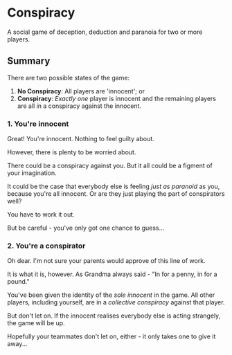 # Conspiracy
A social game of deception, deduction and paranoia for two or more players.

## Summary
There are two possible states of the game:
1. **No Conspiracy**: All players are 'innocent'; or
2. **Conspiracy**: *Exactly one* player is innocent and the remaining players are all in a conspiracy against the innocent.

### 1. You're innocent
Great! You're innocent. Nothing to feel guilty about.

However, there is plenty to be worried about.

There could be a conspiracy against you.
But it all could be a figment of your imagination.

It could be the case that everybody else is feeling *just as paranoid* as you, because you're all innocent.
Or are they just playing the part of conspirators well?

You have to work it out.

But be careful - you've only got one chance to guess...

### 2. You're a conspirator
Oh dear. I'm not sure your parents would approve of this line of work.

It is what it is, however. As Grandma always said - "In for a penny, in for a pound."

You've been given the identity of the *sole innocent* in the game. All other players, including yourself, are in a *collective conspiracy* against that player.

But don't let on. If the innocent realises everybody else is acting strangely, the game will be up.

Hopefully your teammates don't let on, either - it only takes one to give it away...